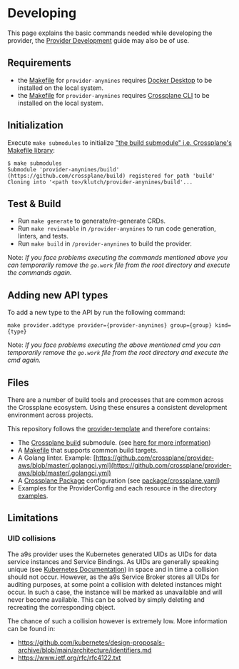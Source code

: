 # Developing

This page explains the basic commands needed while developing the provider, the [Provider
Development][provider-dev] guide may also be of use.

## Requirements

- the [Makefile](./Makefile) for `provider-anynines` requires
  [Docker Desktop](https://www.docker.com/products/docker-desktop/) to be installed on the local
  system.
- the [Makefile](./Makefile) for `provider-anynines` requires
  [Crossplane CLI](https://docs.crossplane.io/latest/cli/) to be installed on the local system.

## Initialization

Execute `make submodules` to initialize
["the build submodule" i.e. Crossplane's Makefile library](https://github.com/crossplane/crossplane-build):

```shell
$ make submodules
Submodule 'provider-anynines/build' (https://github.com/crossplane/build) registered for path 'build'
Cloning into '<path to>/klutch/provider-anynines/build'...
```

## Test & Build

- Run `make generate` to generate/re-generate CRDs.
- Run `make reviewable` in `/provider-anynines` to run code generation, linters, and tests.
- Run `make build` in `/provider-anynines` to build the provider.

Note: _If you face problems executing the commands mentioned above you can temporarily remove the
`go.work` file from the root directory and execute the commands again._

## Adding new API types

To add a new type to the API by run the following command:

```
make provider.addtype provider={provider-anynines} group={group} kind={type}
```

Note: _If you face problems executing the above mentioned cmd you can temporarily remove the
`go.work` file from the root directory and execute the cmd again._

## Files

There are a number of build tools and processes that are common across the Crossplane ecosystem.
Using these ensures a consistent development environment across projects.

This repository follows the [provider-template](https://github.com/crossplane/provider-template) and
therefore contains:

- The [Crossplane build](https://github.com/crossplane/build) submodule. (see
  [here for more information](https://github.com/crossplane/crossplane/tree/master/contributing#establishing-a-development-environment))
- A [Makefile](https://github.com/crossplane/provider-gcp/blob/master/Makefile) that supports common
  build targets.
- A Golang linter. Example:
  [https://github.com/crossplane/provider-aws/blob/master/.golangci.yml](https://github.com/crossplane/provider-aws/blob/master/.golangci.yml)
- A [Crossplane Package](https://crossplane.io/docs/master/concepts/packages.html) configuration
  (see
  [package/crossplane.yaml](https://github.com/crossplane/provider-template/blob/main/package/crossplane.yaml))
- Examples for the ProviderConfig and each resource in the directory [examples](./examples).

## Limitations

### UID collisions

The a9s provider uses the Kubernetes generated UIDs as UIDs for data service instances and Service
Bindings. As UIDs are generally speaking unique (see
[Kubernetes Documentation](https://kubernetes.io/docs/concepts/overview/working-with-objects/names/))
in space and in time a collision should not occur. However, as the a9s Service Broker stores all
UIDs for auditing purposes, at some point a collision with deleted instances might occur. In such a
case, the instance will be marked as unavailable and will never become available. This can be solved
by simply deleting and recreating the corresponding object.

The chance of such a collision however is extremely low. More information can be found in:

- https://github.com/kubernetes/design-proposals-archive/blob/main/architecture/identifiers.md
- https://www.ietf.org/rfc/rfc4122.txt

[provider-dev]:
  https://github.com/crossplane/crossplane/blob/master/contributing/guide-provider-development.md
